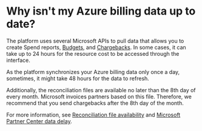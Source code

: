# Why isn't my Azure billing data up to date?

The platform uses several Microsoft APIs to pull data that allows you to create Spend reports, [Budgets](../../extensions/cloud-tools/budgets/), and [Chargebacks](../../extensions/cloud-tools/chargebacks/). In some cases, it can take up to 24 hours for the resource cost to be accessed through the interface.

As the platform synchronizes your Azure billing data only once a day, sometimes, it might take 48 hours for the data to refresh.

Additionally, the reconciliation files are available no later than the 8th day of every month. Microsoft invoices partners based on this file. Therefore, we recommend that you send chargebacks after the 8th day of the month.&#x20;

For more information, see [Reconciliation file availability](https://docs.microsoft.com/en-us/partner-center/billing-basics) and [Microsoft Partner Center data delay](https://docs.microsoft.com/en-us/partner-center/daily-rated-usage-recon-files).
